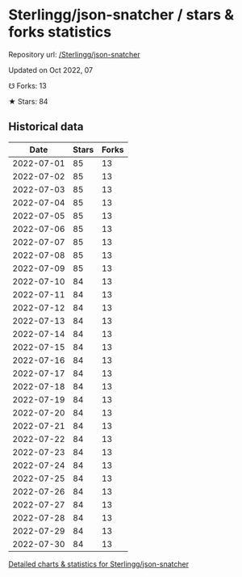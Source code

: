 # Sterlingg/json-snatcher / stars & forks statistics

Repository url: [/Sterlingg/json-snatcher](https://github.com/Sterlingg/json-snatcher)

Updated on Oct 2022, 07

☋ Forks: 13

★ Stars: 84

## Historical data
| Date | Stars | Forks |
|------|-------|-------|
| 2022-07-01 | 85 | 13 | 
| 2022-07-02 | 85 | 13 | 
| 2022-07-03 | 85 | 13 | 
| 2022-07-04 | 85 | 13 | 
| 2022-07-05 | 85 | 13 | 
| 2022-07-06 | 85 | 13 | 
| 2022-07-07 | 85 | 13 | 
| 2022-07-08 | 85 | 13 | 
| 2022-07-09 | 85 | 13 | 
| 2022-07-10 | 84 | 13 | 
| 2022-07-11 | 84 | 13 | 
| 2022-07-12 | 84 | 13 | 
| 2022-07-13 | 84 | 13 | 
| 2022-07-14 | 84 | 13 | 
| 2022-07-15 | 84 | 13 | 
| 2022-07-16 | 84 | 13 | 
| 2022-07-17 | 84 | 13 | 
| 2022-07-18 | 84 | 13 | 
| 2022-07-19 | 84 | 13 | 
| 2022-07-20 | 84 | 13 | 
| 2022-07-21 | 84 | 13 | 
| 2022-07-22 | 84 | 13 | 
| 2022-07-23 | 84 | 13 | 
| 2022-07-24 | 84 | 13 | 
| 2022-07-25 | 84 | 13 | 
| 2022-07-26 | 84 | 13 | 
| 2022-07-27 | 84 | 13 | 
| 2022-07-28 | 84 | 13 | 
| 2022-07-29 | 84 | 13 | 
| 2022-07-30 | 84 | 13 | 


[Detailed charts & statistics for Sterlingg/json-snatcher](https://reviewgithub.com/rep/Sterlingg/json-snatcher)
